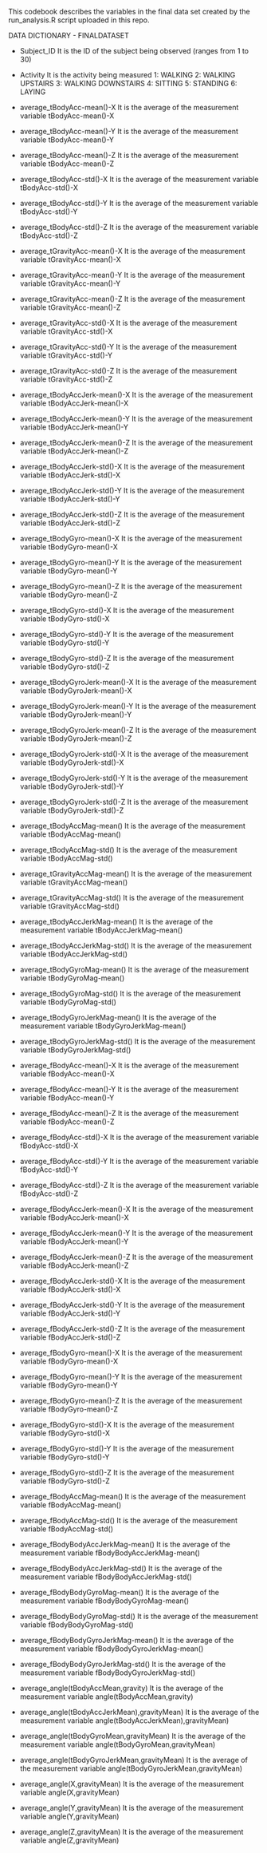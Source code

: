 This codebook describes the variables in the final data set created by the run_analysis.R script uploaded in this repo.

DATA DICTIONARY - FINALDATASET

*  Subject_ID 
 It is the ID of the subject being observed (ranges from 1 to 30)

*  Activity 
 It is the activity being measured 
    1: WALKING
    2: WALKING UPSTAIRS 
    3: WALKING DOWNSTAIRS
    4: SITTING
    5: STANDING 
    6: LAYING

*  average_tBodyAcc-mean()-X 
 It is the average of the measurement variable tBodyAcc-mean()-X 

*  average_tBodyAcc-mean()-Y 
 It is the average of the measurement variable tBodyAcc-mean()-Y 

*  average_tBodyAcc-mean()-Z 
 It is the average of the measurement variable tBodyAcc-mean()-Z 

*  average_tBodyAcc-std()-X 
 It is the average of the measurement variable tBodyAcc-std()-X 

*  average_tBodyAcc-std()-Y 
 It is the average of the measurement variable tBodyAcc-std()-Y 

*  average_tBodyAcc-std()-Z 
 It is the average of the measurement variable tBodyAcc-std()-Z 

*  average_tGravityAcc-mean()-X 
 It is the average of the measurement variable tGravityAcc-mean()-X 

*  average_tGravityAcc-mean()-Y 
 It is the average of the measurement variable tGravityAcc-mean()-Y 

*  average_tGravityAcc-mean()-Z 
 It is the average of the measurement variable tGravityAcc-mean()-Z 

*  average_tGravityAcc-std()-X 
 It is the average of the measurement variable tGravityAcc-std()-X 

*  average_tGravityAcc-std()-Y 
 It is the average of the measurement variable tGravityAcc-std()-Y 

*  average_tGravityAcc-std()-Z 
 It is the average of the measurement variable tGravityAcc-std()-Z 

*  average_tBodyAccJerk-mean()-X 
 It is the average of the measurement variable tBodyAccJerk-mean()-X 

*  average_tBodyAccJerk-mean()-Y 
 It is the average of the measurement variable tBodyAccJerk-mean()-Y 

*  average_tBodyAccJerk-mean()-Z 
 It is the average of the measurement variable tBodyAccJerk-mean()-Z 

*  average_tBodyAccJerk-std()-X 
 It is the average of the measurement variable tBodyAccJerk-std()-X 

*  average_tBodyAccJerk-std()-Y 
 It is the average of the measurement variable tBodyAccJerk-std()-Y 

*  average_tBodyAccJerk-std()-Z 
 It is the average of the measurement variable tBodyAccJerk-std()-Z 

*  average_tBodyGyro-mean()-X 
 It is the average of the measurement variable tBodyGyro-mean()-X 

*  average_tBodyGyro-mean()-Y 
 It is the average of the measurement variable tBodyGyro-mean()-Y 

*  average_tBodyGyro-mean()-Z 
 It is the average of the measurement variable tBodyGyro-mean()-Z 

*  average_tBodyGyro-std()-X 
 It is the average of the measurement variable tBodyGyro-std()-X 

*  average_tBodyGyro-std()-Y 
 It is the average of the measurement variable tBodyGyro-std()-Y 

*  average_tBodyGyro-std()-Z 
 It is the average of the measurement variable tBodyGyro-std()-Z 

*  average_tBodyGyroJerk-mean()-X 
 It is the average of the measurement variable tBodyGyroJerk-mean()-X 

*  average_tBodyGyroJerk-mean()-Y 
 It is the average of the measurement variable tBodyGyroJerk-mean()-Y 

*  average_tBodyGyroJerk-mean()-Z 
 It is the average of the measurement variable tBodyGyroJerk-mean()-Z 

*  average_tBodyGyroJerk-std()-X 
 It is the average of the measurement variable tBodyGyroJerk-std()-X 

*  average_tBodyGyroJerk-std()-Y 
 It is the average of the measurement variable tBodyGyroJerk-std()-Y 

*  average_tBodyGyroJerk-std()-Z 
 It is the average of the measurement variable tBodyGyroJerk-std()-Z 

*  average_tBodyAccMag-mean() 
 It is the average of the measurement variable tBodyAccMag-mean() 

*  average_tBodyAccMag-std() 
 It is the average of the measurement variable tBodyAccMag-std() 

*  average_tGravityAccMag-mean() 
 It is the average of the measurement variable tGravityAccMag-mean() 

*  average_tGravityAccMag-std() 
 It is the average of the measurement variable tGravityAccMag-std() 

*  average_tBodyAccJerkMag-mean() 
 It is the average of the measurement variable tBodyAccJerkMag-mean() 

*  average_tBodyAccJerkMag-std() 
 It is the average of the measurement variable tBodyAccJerkMag-std() 

*  average_tBodyGyroMag-mean() 
 It is the average of the measurement variable tBodyGyroMag-mean() 

*  average_tBodyGyroMag-std() 
 It is the average of the measurement variable tBodyGyroMag-std() 

*  average_tBodyGyroJerkMag-mean() 
 It is the average of the measurement variable tBodyGyroJerkMag-mean() 

*  average_tBodyGyroJerkMag-std() 
 It is the average of the measurement variable tBodyGyroJerkMag-std() 

*  average_fBodyAcc-mean()-X 
 It is the average of the measurement variable fBodyAcc-mean()-X 

*  average_fBodyAcc-mean()-Y 
 It is the average of the measurement variable fBodyAcc-mean()-Y 

*  average_fBodyAcc-mean()-Z 
 It is the average of the measurement variable fBodyAcc-mean()-Z 

*  average_fBodyAcc-std()-X 
 It is the average of the measurement variable fBodyAcc-std()-X 

*  average_fBodyAcc-std()-Y 
 It is the average of the measurement variable fBodyAcc-std()-Y 

*  average_fBodyAcc-std()-Z 
 It is the average of the measurement variable fBodyAcc-std()-Z 

*  average_fBodyAccJerk-mean()-X 
 It is the average of the measurement variable fBodyAccJerk-mean()-X 

*  average_fBodyAccJerk-mean()-Y 
 It is the average of the measurement variable fBodyAccJerk-mean()-Y 

*  average_fBodyAccJerk-mean()-Z 
 It is the average of the measurement variable fBodyAccJerk-mean()-Z 

*  average_fBodyAccJerk-std()-X 
 It is the average of the measurement variable fBodyAccJerk-std()-X 

*  average_fBodyAccJerk-std()-Y 
 It is the average of the measurement variable fBodyAccJerk-std()-Y 

*  average_fBodyAccJerk-std()-Z 
 It is the average of the measurement variable fBodyAccJerk-std()-Z 

*  average_fBodyGyro-mean()-X 
 It is the average of the measurement variable fBodyGyro-mean()-X 

*  average_fBodyGyro-mean()-Y 
 It is the average of the measurement variable fBodyGyro-mean()-Y 

*  average_fBodyGyro-mean()-Z 
 It is the average of the measurement variable fBodyGyro-mean()-Z 

*  average_fBodyGyro-std()-X 
 It is the average of the measurement variable fBodyGyro-std()-X 

*  average_fBodyGyro-std()-Y 
 It is the average of the measurement variable fBodyGyro-std()-Y 

*  average_fBodyGyro-std()-Z 
 It is the average of the measurement variable fBodyGyro-std()-Z 

*  average_fBodyAccMag-mean() 
 It is the average of the measurement variable fBodyAccMag-mean() 

*  average_fBodyAccMag-std() 
 It is the average of the measurement variable fBodyAccMag-std() 

*  average_fBodyBodyAccJerkMag-mean() 
 It is the average of the measurement variable fBodyBodyAccJerkMag-mean() 

*  average_fBodyBodyAccJerkMag-std() 
 It is the average of the measurement variable fBodyBodyAccJerkMag-std() 

*  average_fBodyBodyGyroMag-mean() 
 It is the average of the measurement variable fBodyBodyGyroMag-mean() 

*  average_fBodyBodyGyroMag-std() 
 It is the average of the measurement variable fBodyBodyGyroMag-std() 

*  average_fBodyBodyGyroJerkMag-mean() 
 It is the average of the measurement variable fBodyBodyGyroJerkMag-mean() 

*  average_fBodyBodyGyroJerkMag-std() 
 It is the average of the measurement variable fBodyBodyGyroJerkMag-std() 

*  average_angle(tBodyAccMean,gravity) 
 It is the average of the measurement variable angle(tBodyAccMean,gravity) 

*  average_angle(tBodyAccJerkMean),gravityMean) 
 It is the average of the measurement variable angle(tBodyAccJerkMean),gravityMean) 

*  average_angle(tBodyGyroMean,gravityMean) 
 It is the average of the measurement variable angle(tBodyGyroMean,gravityMean) 

*  average_angle(tBodyGyroJerkMean,gravityMean) 
 It is the average of the measurement variable angle(tBodyGyroJerkMean,gravityMean) 

*  average_angle(X,gravityMean) 
 It is the average of the measurement variable angle(X,gravityMean) 

*  average_angle(Y,gravityMean) 
 It is the average of the measurement variable angle(Y,gravityMean) 

*  average_angle(Z,gravityMean) 
 It is the average of the measurement variable angle(Z,gravityMean) 

